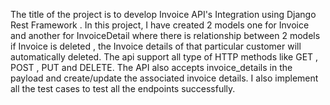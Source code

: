 The title of the project is to develop Invoice API's Integration using Django Rest Framework .
In this project, I have created 2 models one for Invoice and another for InvoiceDetail where there is relationship between 2 models if Invoice is deleted , the Invoice details of that 
particular customer will automatically deleted. The api support all type of HTTP methods like GET , POST , PUT and DELETE. The API also accepts invoice_details in the payload and create/update the associated invoice details.
I also implement all the test cases to test all the endpoints successfully.
